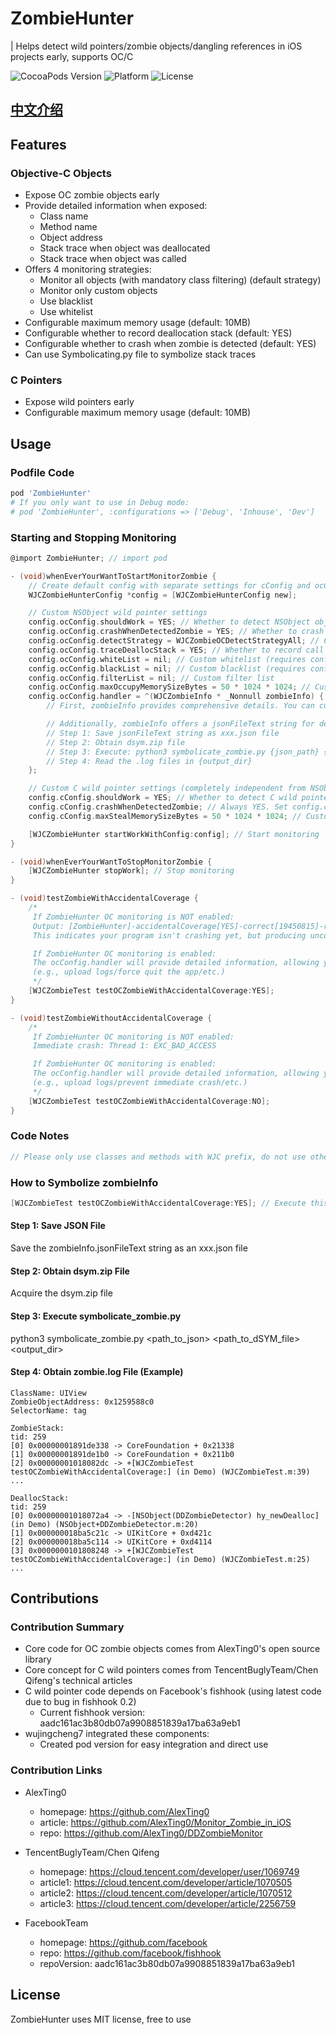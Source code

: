 # ZombieHunter

| Helps detect wild pointers/zombie objects/dangling references in iOS projects early, supports OC/C

![CocoaPods Version](https://img.shields.io/cocoapods/v/ZombieHunter.svg?style=flat)
![Platform](https://img.shields.io/cocoapods/p/ZombieHunter.svg?style=flat)
![License](https://img.shields.io/cocoapods/l/ZombieHunter.svg?style=flat)

## [中文介绍](README_CN.md)

## Features

### Objective-C Objects

- Expose OC zombie objects early
- Provide detailed information when exposed:
  - Class name
  - Method name
  - Object address
  - Stack trace when object was deallocated
  - Stack trace when object was called
- Offers 4 monitoring strategies:
  - Monitor all objects (with mandatory class filtering) (default strategy)
  - Monitor only custom objects
  - Use blacklist
  - Use whitelist
- Configurable maximum memory usage (default: 10MB)
- Configurable whether to record deallocation stack (default: YES)
- Configurable whether to crash when zombie is detected (default: YES)
- Can use Symbolicating.py file to symbolize stack traces

### C Pointers

- Expose wild pointers early
- Configurable maximum memory usage (default: 10MB)

## Usage

### Podfile Code

```ruby
pod 'ZombieHunter'
# If you only want to use in Debug mode:
# pod 'ZombieHunter', :configurations => ['Debug', 'Inhouse', 'Dev']
```

### Starting and Stopping Monitoring

```Objective-C
@import ZombieHunter; // import pod

- (void)whenEverYourWantToStartMonitorZombie {
    // Create default config with separate settings for cConfig and ocConfig
    WJCZombieHunterConfig *config = [WJCZombieHunterConfig new];

    // Custom NSObject wild pointer settings
    config.ocConfig.shouldWork = YES; // Whether to detect NSObject objects
    config.ocConfig.crashWhenDetectedZombie = YES; // Whether to crash immediately when wild pointer is detected
    config.ocConfig.detectStrategy = WJCZombieOCDetectStrategyAll; // Custom monitoring strategy
    config.ocConfig.traceDeallocStack = YES; // Whether to record call stack when object is first deallocated
    config.ocConfig.whiteList = nil; // Custom whitelist (requires config.ocConfig.detectStrategy = .whitelist)
    config.ocConfig.blackList = nil; // Custom blacklist (requires config.ocConfig.detectStrategy = .blacklist)
    config.ocConfig.filterList = nil; // Custom filter list
    config.ocConfig.maxOccupyMemorySizeBytes = 50 * 1024 * 1024; // Custom max memory cache
    config.ocConfig.handler = ^(WJCZombieInfo * _Nonnull zombieInfo) {
        // First, zombieInfo provides comprehensive details. You can customize how to use this information

        // Additionally, zombieInfo offers a jsonFileText string for detailed diagnostics. Usage:
        // Step 1: Save jsonFileText string as xxx.json file
        // Step 2: Obtain dsym.zip file
        // Step 3: Execute: python3 symbolicate_zombie.py {json_path} {dsym_zip_path} {output_dir}
        // Step 4: Read the .log files in {output_dir}
    };

    // Custom C wild pointer settings (completely independent from NSObject settings)
    config.cConfig.shouldWork = YES; // Whether to detect C wild pointers
    config.cConfig.crashWhenDetectedZombie; // Always YES. Set config.cConfig.shouldWork = NO if you don't want immediate crash
    config.cConfig.maxStealMemorySizeBytes = 50 * 1024 * 1024; // Custom max memory cache

    [WJCZombieHunter startWorkWithConfig:config]; // Start monitoring
}

- (void)whenEverYourWantToStopMonitorZombie {
    [WJCZombieHunter stopWork]; // Stop monitoring
}

- (void)testZombieWithAccidentalCoverage {
    /*
     If ZombieHunter OC monitoring is NOT enabled:
     Output: [ZombieHunter]-accidentalCoverage[YES]-correct[19450815]-result[19310918]❌
     This indicates your program isn't crashing yet, but producing uncontrolled incorrect results

     If ZombieHunter OC monitoring is enabled:
     The ocConfig.handler will provide detailed information, allowing you to take any desired action 
     (e.g., upload logs/force quit the app/etc.)
     */
    [WJCZombieTest testOCZombieWithAccidentalCoverage:YES];
}

- (void)testZombieWithoutAccidentalCoverage {
    /*
     If ZombieHunter OC monitoring is NOT enabled:
     Immediate crash: Thread 1: EXC_BAD_ACCESS

     If ZombieHunter OC monitoring is enabled:
     The ocConfig.handler will provide detailed information, allowing you to take any desired action
     (e.g., upload logs/prevent immediate crash/etc.)
     */
    [WJCZombieTest testOCZombieWithAccidentalCoverage:NO];
}
```

### Code Notes

```Objective-C
// Please only use classes and methods with WJC prefix, do not use other classes/methods directly
```

### How to Symbolize zombieInfo

```Objective-C
[WJCZombieTest testOCZombieWithAccidentalCoverage:YES]; // Execute this method after monitoring is enabled for testing
```

#### Step 1: Save JSON File

Save the zombieInfo.jsonFileText string as an xxx.json file

#### Step 2: Obtain dsym.zip File

Acquire the dsym.zip file

#### Step 3: Execute symbolicate_zombie.py

python3 symbolicate_zombie.py <path_to_json> <path_to_dSYM_file> <output_dir>

#### Step 4: Obtain zombie.log File (Example)

```log
ClassName: UIView
ZombieObjectAddress: 0x1259588c0
SelectorName: tag

ZombieStack:
tid: 259
[0] 0x00000001891de338 -> CoreFoundation + 0x21338
[1] 0x00000001891de1b0 -> CoreFoundation + 0x211b0
[2] 0x00000001018082dc -> +[WJCZombieTest testOCZombieWithAccidentalCoverage:] (in Demo) (WJCZombieTest.m:39)
...

DeallocStack:
tid: 259
[0] 0x00000001018072a4 -> -[NSObject(DDZombieDetector) hy_newDealloc] (in Demo) (NSObject+DDZombieDetector.m:20)
[1] 0x000000018ba5c21c -> UIKitCore + 0xd421c
[2] 0x000000018ba5c114 -> UIKitCore + 0xd4114
[3] 0x0000000101808248 -> +[WJCZombieTest testOCZombieWithAccidentalCoverage:] (in Demo) (WJCZombieTest.m:25)
...
```

## Contributions

### Contribution Summary

- Core code for OC zombie objects comes from AlexTing0's open source library
- Core concept for C wild pointers comes from TencentBuglyTeam/Chen Qifeng's technical articles
- C wild pointer code depends on Facebook's fishhook (using latest code due to bug in fishhook 0.2)
  - Current fishhook version: aadc161ac3b80db07a9908851839a17ba63a9eb1
- wujingcheng7 integrated these components:
  - Created pod version for easy integration and direct use

### Contribution Links

- AlexTing0
  - homepage: <https://github.com/AlexTing0>
  - article: <https://github.com/AlexTing0/Monitor_Zombie_in_iOS>
  - repo: <https://github.com/AlexTing0/DDZombieMonitor>

- TencentBuglyTeam/Chen Qifeng
  - homepage: <https://cloud.tencent.com/developer/user/1069749>
  - article1: <https://cloud.tencent.com/developer/article/1070505>
  - article2: <https://cloud.tencent.com/developer/article/1070512>
  - article3: <https://cloud.tencent.com/developer/article/2256759>

- FacebookTeam
  - homepage: <https://github.com/facebook>
  - repo: <https://github.com/facebook/fishhook>
  - repoVersion: aadc161ac3b80db07a9908851839a17ba63a9eb1

## License

ZombieHunter uses MIT license, free to use
